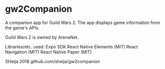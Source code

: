 # gw2Companion

A companion app for Guild Wars 2. The app displays game information from the game's APIs.

Guild Wars 2 is owned by ArenaNet.

Libraries/etc. used:
Expo SDK
React Native Elements (MIT)
React Navigation (MIT)
React Native Paper (MIT)

SHeija 2018
github.com/sheija/gw2companion


